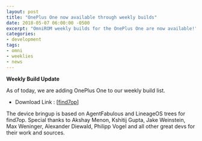 ```yaml
---
layout: post
title: "OnePlus One now available through weekly builds"
date: 2018-05-07 06:00:00 -0500
excerpt: "OmniROM weekly builds for the OnePlus One are now available!"
categories:
- development
tags:
- omni
- weeklies
- news
---
```



**Weekly Build Update**


As of today, we are adding OnePlus One to our weekly build list.


 - Download Link : [[find7op](http://dl.omnirom.org/find7op/)]


The device bringup is based on AgentFabulous and LineageOS trees for find7op. Special thanks to Akshay Menon, Kshitij Gupta, Jake Weinstein, Max Weninger, Alexander Diewald, Philipp Vogel and all other great devs for their work and sources. 
